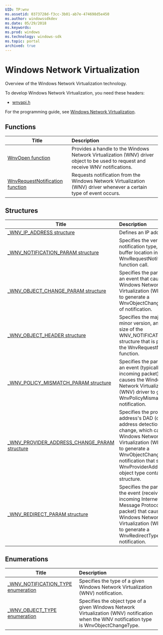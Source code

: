 ```yaml
---
UID: TP:wnv
ms.assetid: 0373728d-f3cc-3b01-ab7e-474698d5e450
ms.author: windowssdkdev
ms.date: 05/29/2018
ms.keywords: 
ms.prod: windows
ms.technology: windows-sdk
ms.topic: portal
archived: true
---
```


# Windows Network Virtualization



Overview of the Windows Network Virtualization technology.

To develop Windows Network Virtualization, you need these headers:

 * [wnvapi.h](..\wnvapi\index.md)

For the programming guide, see [Windows Network Virtualization](/previous-versions/windows/desktop/wnv).

## Functions

| Title   | Description   |
| ---- |:---- |
| [WnvOpen function](..\wnvapi\nf-wnvapi-wnvopen.md) | Provides a handle to the Windows Network Virtualization (WNV) driver object to be used to request and receive WNV notifications. |
| [WnvRequestNotification function](..\wnvapi\nf-wnvapi-wnvrequestnotification.md) | Requests notification from the Windows Network Virtualization (WNV) driver whenever a certain type of event occurs. |

## Structures

| Title   | Description   |
| ---- |:---- |
| [_WNV_IP_ADDRESS structure](..\wnvapi\ns-wnvapi-_wnv_ip_address.md) | Defines an IP address object. |
| [_WNV_NOTIFICATION_PARAM structure](..\wnvapi\ns-wnvapi-_wnv_notification_param.md) | Specifies the version, notification type, and the buffer location in a WnvRequestNotification function call. |
| [_WNV_OBJECT_CHANGE_PARAM structure](..\wnvapi\ns-wnvapi-_wnv_object_change_param.md) | Specifies the parameters of an event that causes the Windows Network Virtualization (WNV) driver to generate a WnvObjectChangeType type of notification. |
| [_WNV_OBJECT_HEADER structure](..\wnvapi\ns-wnvapi-_wnv_object_header.md) | Specifies the major version, minor version, and buffer size of the WNV_NOTIFICATION_PARAM structure that is passed to the WnvRequestNotification function. |
| [_WNV_POLICY_MISMATCH_PARAM structure](..\wnvapi\ns-wnvapi-_wnv_policy_mismatch_param.md) | Specifies the parameters of an event (typically an incoming packet) that causes the Windows Network Virtualization (WNV) driver to generate a WnvPolicyMismatchType notification. |
| [_WNV_PROVIDER_ADDRESS_CHANGE_PARAM structure](..\wnvapi\ns-wnvapi-_wnv_provider_address_change_param.md) | Specifies the provider address's DAD (duplicate address detection) status change, which causes the Windows Network Virtualization (WNV) driver to generate a WnvObjectChangeType notification that specifies the WnvProviderAddressType object type containing this structure. |
| [_WNV_REDIRECT_PARAM structure](..\wnvapi\ns-wnvapi-_wnv_redirect_param.md) | Specifies the parameters of the event (receiving an incoming Internet Control Message Protocol redirect packet) that causes the Windows Network Virtualization (WNV) driver to generate a WnvRedirectType notification. |

## Enumerations

| Title   | Description   |
| ---- |:---- |
| [_WNV_NOTIFICATION_TYPE enumeration](..\wnvapi\ne-wnvapi-_wnv_notification_type.md) | Specifies the type of a given Windows Network Virtualization (WNV) notification. |
| [_WNV_OBJECT_TYPE enumeration](..\wnvapi\ne-wnvapi-_wnv_object_type.md) | Specifies the object type of a given Windows Network Virtualization (WNV) notification when the WNV notification type is WnvObjectChangeType. |
